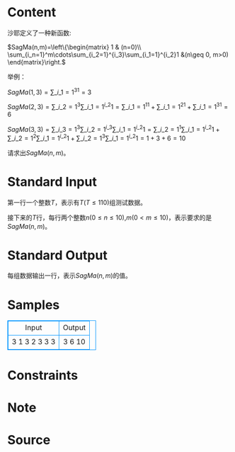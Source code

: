 
# Content

沙耶定义了一种新函数:
 
$SagMa(n,m)=\left\\{\begin{matrix}
1 & (n=0)\\\\
\sum\_{i\_n=1}^m\cdots\sum\_{i\_2=1}^{i\_3}\sum\_{i\_1=1}^{i\_2}1 &(n\geq 0, m>0)
\end{matrix}\right.$

举例：

$SagMa(1,3)=\sum\_{i\_1=1}^31=3$

$SagMa(2,3)=\sum\_{i\_2=1}^3\sum\_{i\_1=1}^{i\_2}1=\sum\_{i\_1=1}^11+\sum\_{i\_1=1}^21+\sum\_{i\_1=1}^31=6$

$SagMa(3,3)=\sum\_{i\_3=1}^3\sum\_{i\_2=1}^{i\_3}\sum\_{i\_1=1}^{i\_2}1=\sum\_{i\_2=1}^{1}\sum\_{i\_1=1}^{i\_2}1+\sum\_{i\_2=1}^{2}\sum\_{i\_1=1}^{i\_2}1+\sum\_{i\_2=1}^{3}\sum\_{i\_1=1}^{i\_2}1=1+3+6=10$

请求出$SagMa(n,m)$。

# Standard Input

第一行一个整数$T$，表示有$T$($T\leq 110$)组测试数据。

接下来的$T$行，每行两个整数$n$($0\leq n\leq 10$),$m$($0<m\leq 10$)，表示要求的是$SagMa(n,m)$。

# Standard Output

每组数据输出一行，表示$SagMa(n,m)$的值。

# Samples

<style>
        table,table tr th, table tr td { border:1px solid #0094ff; }
        table { width: 200px; min-height: 25px; line-height: 25px; text-align: center; border-collapse: collapse;}   
    </style>
<table>
	<tr>
		<td>Input</td>
		<td>Output</td>
	</tr>
<tr><td>3
1 3
2 3
3 3</td><td>3
6
10</td></tr></table>


# Constraints



# Note



# Source


